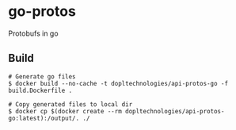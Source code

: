 # go-protos
Protobufs in go

## Build
```shell
# Generate go files
$ docker build --no-cache -t dopltechnologies/api-protos-go -f build.Dockerfile .

# Copy generated files to local dir
$ docker cp $(docker create --rm dopltechnologies/api-protos-go:latest):/output/. ./
```